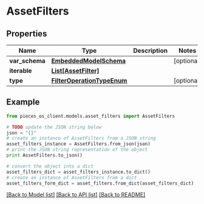 # AssetFilters


## Properties
Name | Type | Description | Notes
------------ | ------------- | ------------- | -------------
**var_schema** | [**EmbeddedModelSchema**](EmbeddedModelSchema.md) |  | [optional] 
**iterable** | [**List[AssetFilter]**](AssetFilter.md) |  | 
**type** | [**FilterOperationTypeEnum**](FilterOperationTypeEnum.md) |  | [optional] 

## Example

```python
from pieces_os_client.models.asset_filters import AssetFilters

# TODO update the JSON string below
json = "{}"
# create an instance of AssetFilters from a JSON string
asset_filters_instance = AssetFilters.from_json(json)
# print the JSON string representation of the object
print AssetFilters.to_json()

# convert the object into a dict
asset_filters_dict = asset_filters_instance.to_dict()
# create an instance of AssetFilters from a dict
asset_filters_form_dict = asset_filters.from_dict(asset_filters_dict)
```
[[Back to Model list]](../README.md#documentation-for-models) [[Back to API list]](../README.md#documentation-for-api-endpoints) [[Back to README]](../README.md)


